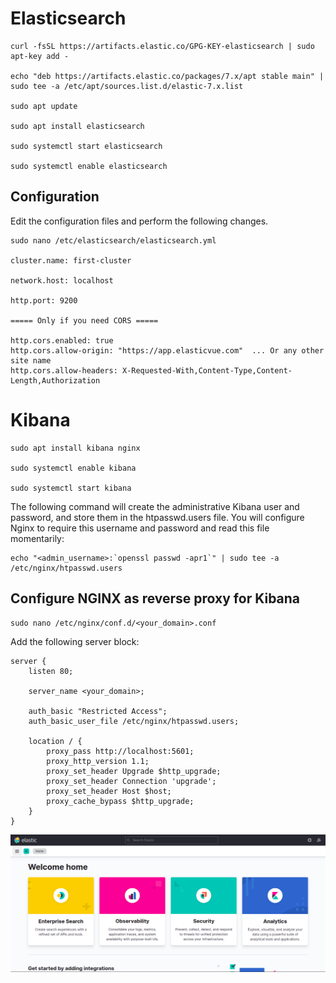 # Elasticsearch

```
curl -fsSL https://artifacts.elastic.co/GPG-KEY-elasticsearch | sudo apt-key add -

echo "deb https://artifacts.elastic.co/packages/7.x/apt stable main" | sudo tee -a /etc/apt/sources.list.d/elastic-7.x.list

sudo apt update

sudo apt install elasticsearch

sudo systemctl start elasticsearch

sudo systemctl enable elasticsearch
```

## Configuration

Edit the configuration files and perform the following changes.

```
sudo nano /etc/elasticsearch/elasticsearch.yml

cluster.name: first-cluster

network.host: localhost

http.port: 9200

===== Only if you need CORS =====

http.cors.enabled: true
http.cors.allow-origin: "https://app.elasticvue.com"  ... Or any other site name
http.cors.allow-headers: X-Requested-With,Content-Type,Content-Length,Authorization

```

# Kibana

```
sudo apt install kibana nginx

sudo systemctl enable kibana

sudo systemctl start kibana
```

The following command will create the administrative Kibana user and password, and store them in the htpasswd.users file. You will configure Nginx to require this username and password and read this file momentarily:

```
echo "<admin_username>:`openssl passwd -apr1`" | sudo tee -a /etc/nginx/htpasswd.users
```

## Configure NGINX as reverse proxy for Kibana

```
sudo nano /etc/nginx/conf.d/<your_domain>.conf
```

Add the following server block:

```
server {
    listen 80;

    server_name <your_domain>;

    auth_basic "Restricted Access";
    auth_basic_user_file /etc/nginx/htpasswd.users;

    location / {
        proxy_pass http://localhost:5601;
        proxy_http_version 1.1;
        proxy_set_header Upgrade $http_upgrade;
        proxy_set_header Connection 'upgrade';
        proxy_set_header Host $host;
        proxy_cache_bypass $http_upgrade;
    }
}
```

[<img src="./screenshots/Kibana.png">](Kibana)
